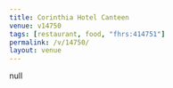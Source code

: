```yaml
---
title: Corinthia Hotel Canteen
venue: v14750
tags: [restaurant, food, "fhrs:414751"]
permalink: /v/14750/
layout: venue
---
```

null